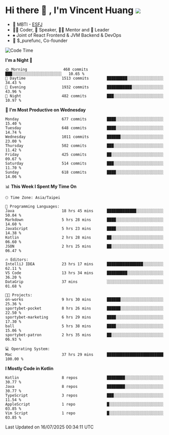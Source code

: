 # Hi there 👋 , I'm Vincent Huang ![](https://komarev.com/ghpvc/?username=Jian-Min-Huang)
- 👀 MBTI - [ESFJ](https://www.16personalities.com/esfj-personality)
- 👨‍💻 Coder, 🎤 Speaker, 👨‍🏫 Mentor and 🚀 Leader
- ♠️ Joint of React Frontend & JVM Backend & DevOps
- 💼 $_purefunc, Co-founder

<!--START_SECTION:waka-->
![Code Time](http://img.shields.io/badge/Code%20Time-5%2C621%20hrs%2011%20mins-blue)

**I'm a Night 🦉** 

```text
🌞 Morning                468 commits         ███░░░░░░░░░░░░░░░░░░░░░░   10.65 % 
🌆 Daytime                1513 commits        █████████░░░░░░░░░░░░░░░░   34.43 % 
🌃 Evening                1932 commits        ███████████░░░░░░░░░░░░░░   43.96 % 
🌙 Night                  482 commits         ███░░░░░░░░░░░░░░░░░░░░░░   10.97 % 
```
📅 **I'm Most Productive on Wednesday** 

```text
Monday                   677 commits         ████░░░░░░░░░░░░░░░░░░░░░   15.40 % 
Tuesday                  648 commits         ████░░░░░░░░░░░░░░░░░░░░░   14.74 % 
Wednesday                1011 commits        ██████░░░░░░░░░░░░░░░░░░░   23.00 % 
Thursday                 502 commits         ███░░░░░░░░░░░░░░░░░░░░░░   11.42 % 
Friday                   425 commits         ██░░░░░░░░░░░░░░░░░░░░░░░   09.67 % 
Saturday                 514 commits         ███░░░░░░░░░░░░░░░░░░░░░░   11.70 % 
Sunday                   618 commits         ████░░░░░░░░░░░░░░░░░░░░░   14.06 % 
```


📊 **This Week I Spent My Time On** 

```text
🕑︎ Time Zone: Asia/Taipei

💬 Programming Languages: 
Java                     18 hrs 45 mins      █████████████░░░░░░░░░░░░   50.04 % 
Markdown                 5 hrs 28 mins       ████░░░░░░░░░░░░░░░░░░░░░   14.60 % 
JavaScript               5 hrs 23 mins       ████░░░░░░░░░░░░░░░░░░░░░   14.38 % 
Kotlin                   2 hrs 28 mins       ██░░░░░░░░░░░░░░░░░░░░░░░   06.60 % 
JSON                     2 hrs 25 mins       ██░░░░░░░░░░░░░░░░░░░░░░░   06.47 % 

🔥 Editors: 
IntelliJ IDEA            23 hrs 17 mins      ████████████████░░░░░░░░░   62.11 % 
VS Code                  13 hrs 34 mins      █████████░░░░░░░░░░░░░░░░   36.20 % 
DataGrip                 37 mins             ░░░░░░░░░░░░░░░░░░░░░░░░░   01.68 % 

🐱‍💻 Projects: 
on-works                 9 hrs 30 mins       ██████░░░░░░░░░░░░░░░░░░░   25.36 % 
sportybet-pocket         8 hrs 26 mins       ██████░░░░░░░░░░░░░░░░░░░   22.50 % 
sportybet-marketing      6 hrs 29 mins       ████░░░░░░░░░░░░░░░░░░░░░   17.30 % 
ball                     5 hrs 38 mins       ████░░░░░░░░░░░░░░░░░░░░░   15.06 % 
sportybet-patron         2 hrs 35 mins       ██░░░░░░░░░░░░░░░░░░░░░░░   06.93 % 

💻 Operating System: 
Mac                      37 hrs 29 mins      █████████████████████████   100.00 % 
```

**I Mostly Code in Kotlin** 

```text
Kotlin                   8 repos             ████████░░░░░░░░░░░░░░░░░   30.77 % 
Java                     8 repos             ████████░░░░░░░░░░░░░░░░░   30.77 % 
TypeScript               3 repos             ███░░░░░░░░░░░░░░░░░░░░░░   11.54 % 
AppleScript              1 repo              █░░░░░░░░░░░░░░░░░░░░░░░░   03.85 % 
Vim Script               1 repo              █░░░░░░░░░░░░░░░░░░░░░░░░   03.85 % 
```




 Last Updated on 16/07/2025 00:34:11 UTC
<!--END_SECTION:waka-->
